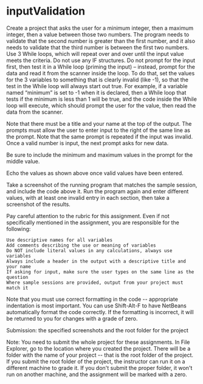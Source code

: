 # inputValidation
Create a project that asks the user for a minimum integer, then a maximum integer, then a value between those two numbers. The program needs to validate that the second number is greater than the first number, and it also needs to validate that the third number is between the first two numbers.  Use 3 While loops, which will repeat over and over until the input value meets the criteria. Do not use any IF structures. Do not prompt for the input first, then test it in a While loop (priming the input) – instead, prompt for the data and read it from the scanner inside the loop. To do that, set the values for the 3 variables to something that is clearly invalid (like -1), so that the test in the While loop will always start out true. For example, if a variable named “minimum” is set to -1 when it is declared, then a While loop that tests if the minimum is less than 1 will be true, and the code inside the While loop will execute, which should prompt the user for the value, then read the data from the scanner.

Note that there must be a title and your name at the top of the output. The prompts must allow the user to enter input to the right of the same line as the prompt. Note that the same prompt is repeated if the input was invalid. Once a valid number is input, the next prompt asks for new data.

Be sure to include the minimum and maximum values in the prompt for the middle value.

Echo the values as shown above once valid values have been entered.

Take a screenshot of the running program that matches the sample session, and include the code above it. Run the program again and enter different values, with at least one invalid entry in each section, then take a screenshot of the results.

 

Pay careful attention to the rubric for this assignment. Even if not specifically mentioned in the assignment, you are responsible for the following:

    Use descriptive names for all variables
    Add comments describing the use or meaning of variables
    Do NOT include literal values in any calculations, always use variables
    Always include a header in the output with a descriptive title and your name
    If asking for input, make sure the user types on the same line as the question
    Where sample sessions are provided, output from your project must match it

Note that you must use correct formatting in the code -- appropriate indentation is most important. You can use Shift-Alt-F to have NetBeans automatically format the code correctly. If the formatting is incorrect, it will be returned to you for changes with a grade of zero.

Submission: the specified screenshots and the root folder for the project

Note: You need to submit the whole project for these assignments. In File Explorer, go to the location where you created the project. There will be a folder with the name of your project -- that is the root folder of the project.  If you submit the root folder of the project, the instructor can run it on a different machine to grade it. If you don't submit the proper folder, it won't run on another machine, and the assignment will be marked with a zero.

